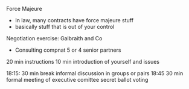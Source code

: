 
Force Majeure
- In law, many contracts have force majeure stuff
- basically stuff that is out of your control


Negotiation exercise: Galbraith and Co

- Consulting compnat 5 or 4 senior partners

20 min instructions
10 min introduction of yourself and issues

18:15: 30 min break informal discussion in groups or pairs
18:45 30 min formal meeting of executive comittee
secret ballot voting